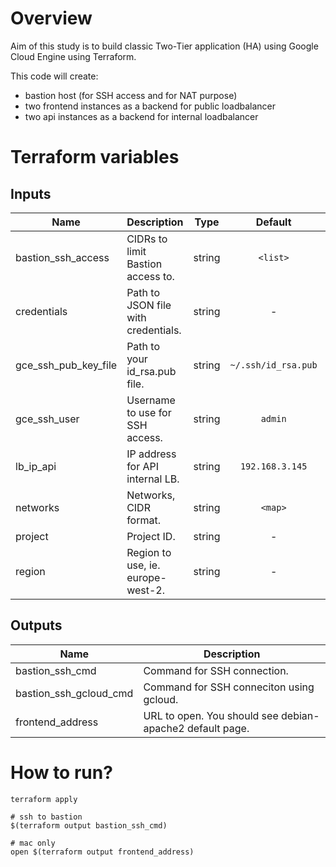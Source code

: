 # Overview

Aim of this study is to build classic Two-Tier application (HA) using Google Cloud Engine using Terraform.

This code will create:
* bastion host (for SSH access and for NAT purpose)
* two frontend instances as a backend for public loadbalancer
* two api instances as a backend for internal loadbalancer

# Terraform variables
## Inputs

| Name | Description | Type | Default | Required |
|------|-------------|:----:|:-----:|:-----:|
| bastion_ssh_access | CIDRs to limit Bastion access to. | string | `<list>` | no |
| credentials | Path to JSON file with credentials. | string | - | yes |
| gce_ssh_pub_key_file | Path to your id_rsa.pub file. | string | `~/.ssh/id_rsa.pub` | no |
| gce_ssh_user | Username to use for SSH access. | string | `admin` | no |
| lb_ip_api | IP address for API internal LB. | string | `192.168.3.145` | no |
| networks | Networks, CIDR format. | string | `<map>` | no |
| project | Project ID. | string | - | yes |
| region | Region to use, ie. europe-west-2. | string | - | yes |

## Outputs

| Name | Description |
|------|-------------|
| bastion_ssh_cmd | Command for SSH connection. |
| bastion_ssh_gcloud_cmd | Command for SSH conneciton using gcloud. |
| frontend_address | URL to open. You should see debian-apache2 default page. |

# How to run?
```
terraform apply

# ssh to bastion
$(terraform output bastion_ssh_cmd)

# mac only
open $(terraform output frontend_address)
```
